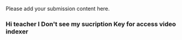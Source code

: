 Please add your submission content here.

### Hi teacher I Don't see my sucription Key for access video indexer 